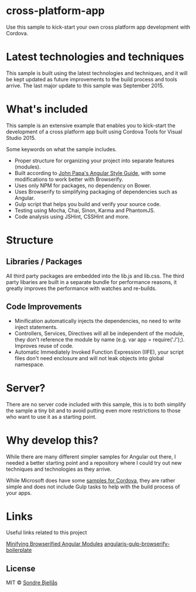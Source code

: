 # cross-platform-app
Use this sample to kick-start your own cross platform app development with Cordova.

# Latest technologies and techniques

This sample is built using the latest technologies and techniques, and it will be kept updated as future
improvements to the build process and tools arrive. The last major update to this sample was September 2015.

# What's included

This sample is an extensive example that enables you to kick-start the development of a cross platform app
built using Cordova Tools for Visual Studio 2015.

Some keywords on what the sample includes.

- Proper structure for organizing your project into separate features (modules).
- Built according to [John Papa's Angular Style Guide](https://github.com/johnpapa/angular-styleguide), with
some modifications to work better with Browserify.
- Uses only NPM for packages, no dependency on Bower.
- Uses Browserify to simplifying packaging of dependencies such as Angular.
- Gulp script that helps you build and verify your source code.
- Testing using Mocha, Chai, Sinon, Karma and PhantomJS.
- Code analysis using JSHint, CSSHint and more.

# Structure

## Libraries / Packages

All third party packages are embedded into the lib.js and lib.css. The third party libaries are 
built in a separate bundle for performance reasons, it greatly improves the performance with 
watches and re-builds.

## Code Improvements

- Minification automatically injects the dependencies, no need to write inject statements.
- Controllers, Services, Directives will all be independent of the module, they don't reference the
module by name (e.g. var app = require('./');). Improves reuse of code.
- Automatic Immediately Invoked Function Expression (IIFE), your script files don't need enclosure and
will not leak objects into global namespace.


# Server?

There are no server code included with this sample, this is to both simplify the sample a tiny bit and
to avoid putting even more restrictions to those who want to use it as a starting point.

# Why develop this?

While there are many different simpler samples for Angular out there, I needed a better starting point and
a repository where I could try out new techniques and technologies as they arrive.

While Microsoft does have some [samples for Cordova](https://github.com/Microsoft/cordova-samples), they 
are rather simple and does not include Gulp tasks to help with the build process of your apps.

# Links

Useful links related to this project

[Minifying Browserified Angular Modules](http://chrisdoingweb.com/blog/minifying-browserified-angular-modules/)
[angularjs-gulp-browserify-boilerplate ](https://github.com/jakemmarsh/angularjs-gulp-browserify-boilerplate/)

## License

MIT © [Sondre Bjellås](http://sondreb.com)